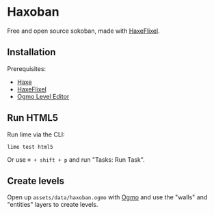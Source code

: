 # Haxoban

Free and open source sokoban, made with [HaxeFlixel](https://haxeflixel.com/).

## Installation

Prerequisites:

- [Haxe](https://haxe.org/)
- [HaxeFlixel](https://haxeflixel.com/documentation/install-haxeflixel/)
- [Ogmo Level Editor](https://ogmo-editor-3.github.io/)

## Run HTML5

Run lime via the CLI:

```
lime test html5
```

Or use `⌘ + shift + p` and run "Tasks: Run Task".

## Create levels

Open up `assets/data/haxoban.ogmo` with [Ogmo](https://ogmo-editor-3.github.io/) and use the "walls" and "entities" layers to create levels.
